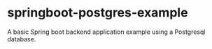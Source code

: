 # springboot-postgres-example
A basic Spring boot backend application example using a Postgresql database.


